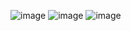 ![image](https://github.com/feybm2002/Seminario-Traductores-2/assets/112119809/eb76c1bb-6754-4499-876e-fe96dd013378)
![image](https://github.com/feybm2002/Seminario-Traductores-2/assets/112119809/9d492192-ba55-48c2-bc3c-776d70c64853)
![image](https://github.com/feybm2002/Seminario-Traductores-2/assets/112119809/db52db75-1573-4797-a272-6aa9ae9d7d59)
